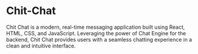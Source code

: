 # Chit-Chat
Chit Chat is a modern, real-time messaging application built using React, HTML, CSS, and JavaScript. Leveraging the power of Chat Engine for the backend, Chit Chat provides users with a seamless chatting experience in a clean and intuitive interface.
